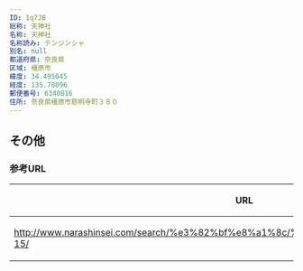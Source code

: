 ```yaml
---
ID: 1q7JB
総称: 天神社
名称: 天神社
名称読み: テンジンシャ
別名: null
都道府県: 奈良県
区域: 橿原市
緯度: 34.495045
経度: 135.78096
郵便番号: 6340816
住所: 奈良県橿原市慈明寺町３８０
---
```


## その他

### 参考URL

| URL                                                                                  | 説明   |
| ------------------------------------------------------------------------------------ | ------ |
| http://www.narashinsei.com/search/%e3%82%bf%e8%a1%8c/%e5%a4%a9%e7%a5%9e%e7%a4%be-15/ | 神社庁 |
